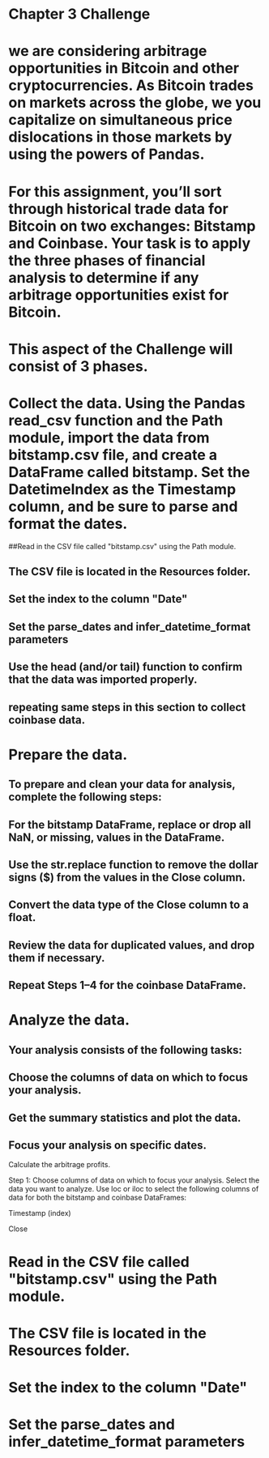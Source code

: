 # Chapter 3 Challenge

# we are considering arbitrage opportunities in Bitcoin and other cryptocurrencies. As Bitcoin trades on markets across the globe, we you capitalize on simultaneous price dislocations in those markets by using the powers of Pandas. 
# For this assignment, you’ll sort through historical trade data for Bitcoin on two exchanges: Bitstamp and Coinbase. Your task is to apply the three phases of financial analysis to determine if any arbitrage opportunities exist for Bitcoin.
# This aspect of the Challenge will consist of 3 phases.
# Collect the data. Using the Pandas read_csv function and the Path module, import the data from bitstamp.csv file, and create a DataFrame called bitstamp. Set the DatetimeIndex as the Timestamp column, and be sure to parse and format the dates.
##Read in the CSV file called "bitstamp.csv" using the Path module. 
## The CSV file is located in the Resources folder.
## Set the index to the column "Date"
## Set the parse_dates and infer_datetime_format parameters
## Use the head (and/or tail) function to confirm that the data was imported properly.
## repeating same steps in this section to collect coinbase data. 

# Prepare the data.
## To prepare and clean your data for analysis, complete the following steps:
## For the bitstamp DataFrame, replace or drop all NaN, or missing, values in the DataFrame.
## Use the str.replace function to remove the dollar signs ($) from the values in the Close column.
## Convert the data type of the Close column to a float.
## Review the data for duplicated values, and drop them if necessary.
## Repeat Steps 1–4 for the coinbase DataFrame.
# Analyze the data.
## Your analysis consists of the following tasks:
## Choose the columns of data on which to focus your analysis.
## Get the summary statistics and plot the data.
## Focus your analysis on specific dates.

Calculate the arbitrage profits.

Step 1: Choose columns of data on which to focus your analysis.
Select the data you want to analyze. Use loc or iloc to select the following columns of data for both the bitstamp and coinbase DataFrames:

Timestamp (index)

Close
# Read in the CSV file called "bitstamp.csv" using the Path module. 
# The CSV file is located in the Resources folder.
# Set the index to the column "Date"
# Set the parse_dates and infer_datetime_format parameters
